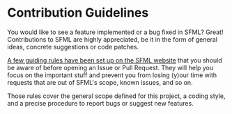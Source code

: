 # Contribution Guidelines

You would like to see a feature implemented or a bug fixed in SFML? Great!  Contributions to SFML are highly appreciated, be it in the form of general ideas, concrete suggestions or code patches.

[A few guiding rules have been set up on the SFML website](http://www.sfml-dev.org/contribute.php) that you should be aware of before opening an Issue or Pull Request. They will help you focus on the important stuff and prevent you from losing (y)our time with requests that are out of SFML's scope, known issues, and so on.

Those rules cover the general scope defined for this project, a coding style, and a precise procedure to report bugs or suggest new features.
